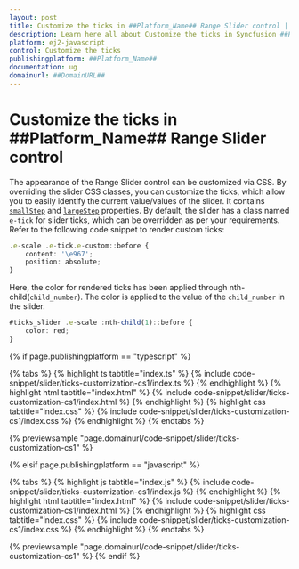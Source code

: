```yaml
---
layout: post
title: Customize the ticks in ##Platform_Name## Range Slider control | Syncfusion
description: Learn here all about Customize the ticks in Syncfusion ##Platform_Name## Range Slider control of Syncfusion Essential JS 2 and more.
platform: ej2-javascript
control: Customize the ticks
publishingplatform: ##Platform_Name##
documentation: ug
domainurl: ##DomainURL##
---
```


# Customize the ticks in ##Platform_Name## Range Slider control

The appearance of the Range Slider control can be customized via CSS. By overriding the slider CSS classes, you can customize the ticks, which allow you to easily identify the current value/values of the slider. It contains [`smallStep`](../../api/slider/ticksDataModel/#smallstep) and [`largeStep`](../../api/slider/ticksDataModel/#largestep) properties. By default, the slider has a class named `e-tick` for slider ticks, which can be overridden as per your requirements. Refer to the following code snippet to render custom ticks:

```ts
.e-scale .e-tick.e-custom::before {
    content: '\e967';
    position: absolute;
}
```

Here, the color for rendered ticks has been applied through nth-child(`child_number`). The color is applied to the value of the `child_number` in the slider.

```ts
#ticks_slider .e-scale :nth-child(1)::before {
    color: red;
}
```

{% if page.publishingplatform == "typescript" %}

 {% tabs %}
{% highlight ts tabtitle="index.ts" %}
{% include code-snippet/slider/ticks-customization-cs1/index.ts %}
{% endhighlight %}
{% highlight html tabtitle="index.html" %}
{% include code-snippet/slider/ticks-customization-cs1/index.html %}
{% endhighlight %}
{% highlight css tabtitle="index.css" %}
{% include code-snippet/slider/ticks-customization-cs1/index.css %}
{% endhighlight %}
{% endtabs %}

{% previewsample "page.domainurl/code-snippet/slider/ticks-customization-cs1" %}

{% elsif page.publishingplatform == "javascript" %}

{% tabs %}
{% highlight js tabtitle="index.js" %}
{% include code-snippet/slider/ticks-customization-cs1/index.js %}
{% endhighlight %}
{% highlight html tabtitle="index.html" %}
{% include code-snippet/slider/ticks-customization-cs1/index.html %}
{% endhighlight %}
{% highlight css tabtitle="index.css" %}
{% include code-snippet/slider/ticks-customization-cs1/index.css %}
{% endhighlight %}
{% endtabs %}

{% previewsample "page.domainurl/code-snippet/slider/ticks-customization-cs1" %}
{% endif %}